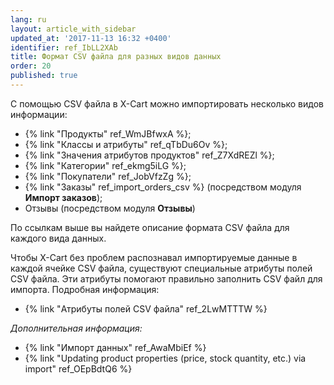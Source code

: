 ```yaml
---
lang: ru
layout: article_with_sidebar
updated_at: '2017-11-13 16:32 +0400'
identifier: ref_IbLL2XAb
title: Формат CSV файла для разных видов данных
order: 20
published: true
---
```

С помощью CSV файла в X-Cart можно импортировать несколько видов информации:

*   {% link "Продукты" ref_WmJBfwxA %};
*   {% link "Классы и атрибуты" ref_qTbDu6Ov %};
*   {% link "Значения атрибутов продуктов" ref_Z7XdREZl %};
*   {% link "Категории" ref_ekmg5iLG %};
*   {% link "Покупатели" ref_JobVfzZg %};
*   {% link "Заказы" ref_import_orders_csv %} (посредством модуля **Импорт заказов**);
*   Отзывы (посредством модуля **Отзывы**)

По ссылкам выше вы найдете описание формата CSV файла для каждого вида данных.  

Чтобы X-Cart без проблем распознавал импортируемые данные в каждой ячейке CSV файла, существуют специальные атрибуты полей CSV файла. Эти атрибуты помогают правильно заполнить CSV файл для импорта. Подробная информация:

*   {% link "Атрибуты полей CSV файла" ref_2LwMTTTW %}

_Дополнительная информация:_

*   {% link "Импорт данных" ref_AwaMbiEf %}
*   {% link "Updating product properties (price, stock quantity, etc.) via import" ref_OEpBdtQ6 %}
